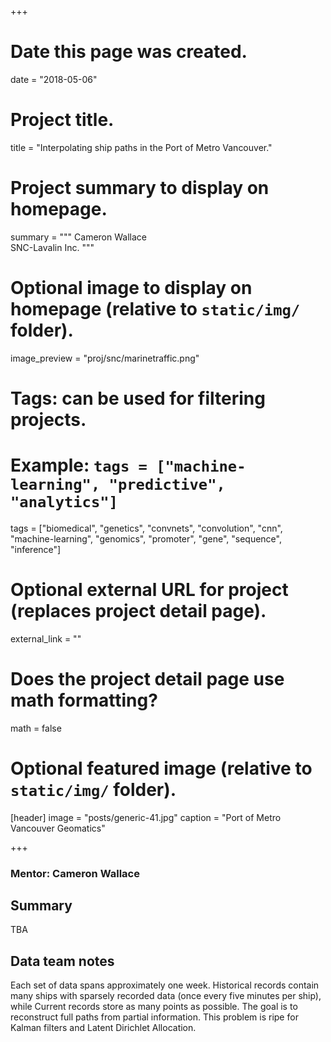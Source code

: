 +++
# Date this page was created.
date = "2018-05-06"

# Project title.
title = "Interpolating ship paths in the Port of Metro Vancouver."

# Project summary to display on homepage.
summary = """
Cameron Wallace  
SNC-Lavalin Inc.
"""

# Optional image to display on homepage (relative to `static/img/` folder).
image_preview = "proj/snc/marinetraffic.png"

# Tags: can be used for filtering projects.
# Example: `tags = ["machine-learning", "predictive", "analytics"]`
tags = ["biomedical", "genetics", "convnets", "convolution", "cnn",
"machine-learning", "genomics", "promoter", "gene", "sequence", "inference"]

# Optional external URL for project (replaces project detail page).
external_link = ""

# Does the project detail page use math formatting?
math = false

# Optional featured image (relative to `static/img/` folder).
[header]
image = "posts/generic-41.jpg"
caption = "Port of Metro Vancouver Geomatics"

+++


### Mentor: Cameron Wallace

## Summary

TBA

## Data team notes

Each set of data spans approximately one week. Historical records contain many
ships with sparsely recorded data (once every five minutes per ship), while
Current records store as many points as possible. The goal is to reconstruct
full paths from partial information. This problem is ripe for Kalman filters and
Latent Dirichlet Allocation.